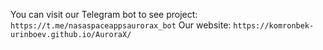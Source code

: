 You can visit our Telegram bot to see project: ```https://t.me/nasaspaceappsaurorax_bot```
Our website: ```https://komronbek-urinboev.github.io/AuroraX/```
